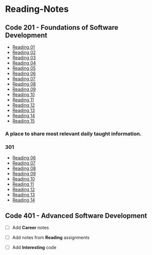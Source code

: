 # **Reading-Notes**
## Code 201 - Foundations of Software Development
- [Reading 01](class1.md)
- [Reading 02](class2.md)
- [Reading 03](class3.md)
- [Reading 04](class4.md)
- [Reading 05](class5.md)
- [Reading 06](class6.md)
- [Reading 07](class7.md)
- [Reading 08](class8.md)
- [Reading 09](class9.md)
- [Reading 10](class10.md)
- [Reading 11](class11.md)
- [Reading 12](class12.md)
- [Reading 13](class13.md)
- [Reading 14](class14.md)
- [Reading 15](class15.md)

### A place to share most relevant daily taught information.

### 301 
- [Reading 06](class6.md)
- [Reading 07](class7.md)
- [Reading 08](class8.md)
- [Reading 09](class9.md)
- [Reading 10](class10.md)
- [Reading 11](class11.md)
- [Reading 12](class12.md)
- [Reading 13](class13.md)
- [Reading 14](class14.md)



## Code 401 - Advanced Software Development

- [ ] Add **Career** notes
- [ ] Add notes from **Reading** assignments
- [ ] Add **Interesting** code

